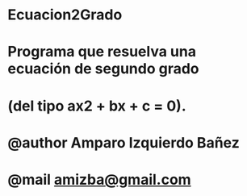 # Ecuacion2Grado
# Programa que resuelva una ecuación de segundo grado
# (del tipo ax2 + bx + c = 0).
#
# @author Amparo Izquierdo Bañez
# @mail amizba@gmail.com
